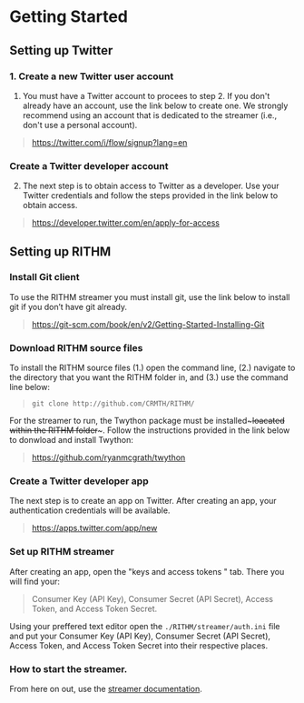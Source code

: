 # Getting Started

## Setting up Twitter

### 1. Create a new Twitter user account
1. You must have a Twitter account to procees to step 2. If you don't already have an account, use the link below to create one.  We strongly recommend using an account that is dedicated to the streamer (i.e., don't use a personal account).
>https://twitter.com/i/flow/signup?lang=en

### Create a Twitter developer account
2. The next step is to obtain access to Twitter as a developer. Use your Twitter credentials and follow the steps provided in the link below to obtain access.
>https://developer.twitter.com/en/apply-for-access

## Setting up RITHM

### Install Git client 
To use the RITHM streamer you must install git, use the link below to install git if you don’t have git already.
> https://git-scm.com/book/en/v2/Getting-Started-Installing-Git

### Download RITHM source files
To install the RITHM source files (1.) open the command line, (2.) navigate to the directory that you want the RITHM folder in, and (3.) use the command line below:
> `git clone http://github.com/CRMTH/RITHM/`

For the streamer to run, the Twython package must be installed~~~loacated within the RITHM folder~~~. Follow the instructions provided in the link below to donwload and install Twython: 
> https://github.com/ryanmcgrath/twython


### Create a Twitter developer app
The next step is to create an app on Twitter. After creating an app, your authentication credentials will be available.
>https://apps.twitter.com/app/new

### Set up RITHM streamer 
After creating an app, open the "keys and access tokens " tab. 
There you will find your:
> Consumer Key (API Key), Consumer Secret (API Secret), Access Token, and Access Token Secret.

Using your preffered text editor open the `./RITHM/streamer/auth.ini` file and put your Consumer Key (API Key),
Consumer Secret (API Secret), Access Token, and Access Token Secret into their respective places.

### How to start the streamer. 
From here on out, use the [streamer documentation](https://github.com/CRMTH/RITHM/tree/master/streamer).
